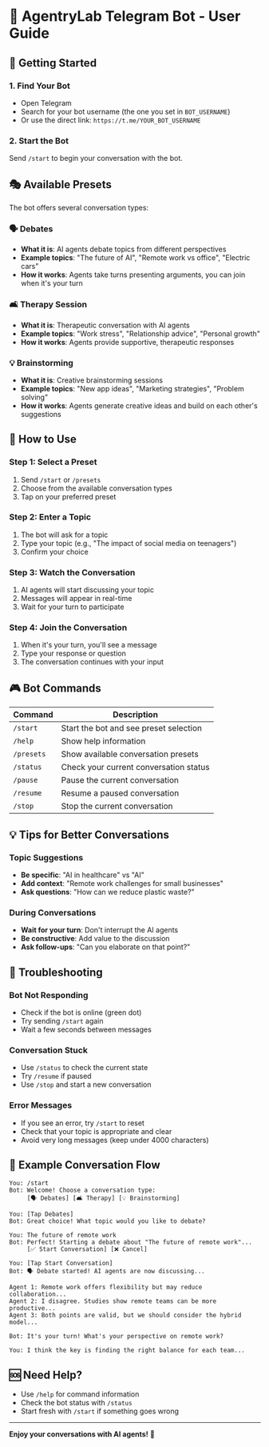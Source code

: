 # 🤖 AgentryLab Telegram Bot - User Guide

## 🚀 Getting Started

### 1. Find Your Bot
- Open Telegram
- Search for your bot username (the one you set in `BOT_USERNAME`)
- Or use the direct link: `https://t.me/YOUR_BOT_USERNAME`

### 2. Start the Bot
Send `/start` to begin your conversation with the bot.

## 🎭 Available Presets

The bot offers several conversation types:

### 🗣️ **Debates**
- **What it is**: AI agents debate topics from different perspectives
- **Example topics**: "The future of AI", "Remote work vs office", "Electric cars"
- **How it works**: Agents take turns presenting arguments, you can join when it's your turn

### 🛋️ **Therapy Session**
- **What it is**: Therapeutic conversation with AI agents
- **Example topics**: "Work stress", "Relationship advice", "Personal growth"
- **How it works**: Agents provide supportive, therapeutic responses

### 💡 **Brainstorming**
- **What it is**: Creative brainstorming sessions
- **Example topics**: "New app ideas", "Marketing strategies", "Problem solving"
- **How it works**: Agents generate creative ideas and build on each other's suggestions

## 📱 How to Use

### Step 1: Select a Preset
1. Send `/start` or `/presets`
2. Choose from the available conversation types
3. Tap on your preferred preset

### Step 2: Enter a Topic
1. The bot will ask for a topic
2. Type your topic (e.g., "The impact of social media on teenagers")
3. Confirm your choice

### Step 3: Watch the Conversation
1. AI agents will start discussing your topic
2. Messages will appear in real-time
3. Wait for your turn to participate

### Step 4: Join the Conversation
1. When it's your turn, you'll see a message
2. Type your response or question
3. The conversation continues with your input

## 🎮 Bot Commands

| Command | Description |
|---------|-------------|
| `/start` | Start the bot and see preset selection |
| `/help` | Show help information |
| `/presets` | Show available conversation presets |
| `/status` | Check your current conversation status |
| `/pause` | Pause the current conversation |
| `/resume` | Resume a paused conversation |
| `/stop` | Stop the current conversation |

## 💡 Tips for Better Conversations

### Topic Suggestions
- **Be specific**: "AI in healthcare" vs "AI"
- **Add context**: "Remote work challenges for small businesses"
- **Ask questions**: "How can we reduce plastic waste?"

### During Conversations
- **Wait for your turn**: Don't interrupt the AI agents
- **Be constructive**: Add value to the discussion
- **Ask follow-ups**: "Can you elaborate on that point?"

## 🔧 Troubleshooting

### Bot Not Responding
- Check if the bot is online (green dot)
- Try sending `/start` again
- Wait a few seconds between messages

### Conversation Stuck
- Use `/status` to check the current state
- Try `/resume` if paused
- Use `/stop` and start a new conversation

### Error Messages
- If you see an error, try `/start` to reset
- Check that your topic is appropriate and clear
- Avoid very long messages (keep under 4000 characters)

## 🎯 Example Conversation Flow

```
You: /start
Bot: Welcome! Choose a conversation type:
     [🗣️ Debates] [🛋️ Therapy] [💡 Brainstorming]

You: [Tap Debates]
Bot: Great choice! What topic would you like to debate?

You: The future of remote work
Bot: Perfect! Starting a debate about "The future of remote work"...
     [✅ Start Conversation] [❌ Cancel]

You: [Tap Start Conversation]
Bot: 🗣️ Debate started! AI agents are now discussing...
     
Agent 1: Remote work offers flexibility but may reduce collaboration...
Agent 2: I disagree. Studies show remote teams can be more productive...
Agent 3: Both points are valid, but we should consider the hybrid model...

Bot: It's your turn! What's your perspective on remote work?

You: I think the key is finding the right balance for each team...
```

## 🆘 Need Help?

- Use `/help` for command information
- Check the bot status with `/status`
- Start fresh with `/start` if something goes wrong

---

**Enjoy your conversations with AI agents!** 🚀
